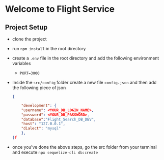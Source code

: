 # Welcome to Flight Service

## Project Setup
- clone the project
- run `npm install` in the root directory
- create a `.env` file in the root directory and add the following environment variables
    - `PORT=3000`
- Inside the `src/config` folder create a new file `config.json` and then add the following piece of json
    ```json
    {

        "development": {
        "username": <YOUR_DB_LOGIN_NAME>,
        "password": <YOUR_DB_PASSWORD>,
        "database":"Flight_Search_DB_DEV",
        "host": "127.0.0.1",
        "dialect": "mysql"
        },
    }f

    ```

- once you've done the above steps, go the src folder from your terminal and execute `npx sequelize-cli db:create`